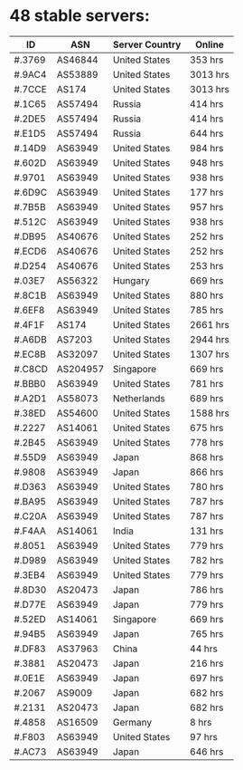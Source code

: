 # 48 stable servers:

| ID | ASN | Server Country | Online |
| ------ | ------ | ------ | ------ |
| #.3769 | AS46844 | United States | 353 hrs |
| #.9AC4 | AS53889 | United States | 3013 hrs |
| #.7CCE | AS174 | United States | 3013 hrs |
| #.1C65 | AS57494 | Russia | 414 hrs |
| #.2DE5 | AS57494 | Russia | 414 hrs |
| #.E1D5 | AS57494 | Russia | 644 hrs |
| #.14D9 | AS63949 | United States | 984 hrs |
| #.602D | AS63949 | United States | 948 hrs |
| #.9701 | AS63949 | United States | 938 hrs |
| #.6D9C | AS63949 | United States | 177 hrs |
| #.7B5B | AS63949 | United States | 957 hrs |
| #.512C | AS63949 | United States | 938 hrs |
| #.DB95 | AS40676 | United States | 252 hrs |
| #.ECD6 | AS40676 | United States | 252 hrs |
| #.D254 | AS40676 | United States | 253 hrs |
| #.03E7 | AS56322 | Hungary | 669 hrs |
| #.8C1B | AS63949 | United States | 880 hrs |
| #.6EF8 | AS63949 | United States | 785 hrs |
| #.4F1F | AS174 | United States | 2661 hrs |
| #.A6DB | AS7203 | United States | 2944 hrs |
| #.EC8B | AS32097 | United States | 1307 hrs |
| #.C8CD | AS204957 | Singapore | 669 hrs |
| #.BBB0 | AS63949 | United States | 781 hrs |
| #.A2D1 | AS58073 | Netherlands | 689 hrs |
| #.38ED | AS54600 | United States | 1588 hrs |
| #.2227 | AS14061 | United States | 675 hrs |
| #.2B45 | AS63949 | United States | 778 hrs |
| #.55D9 | AS63949 | Japan | 868 hrs |
| #.9808 | AS63949 | Japan | 866 hrs |
| #.D363 | AS63949 | United States | 780 hrs |
| #.BA95 | AS63949 | United States | 787 hrs |
| #.C20A | AS63949 | United States | 787 hrs |
| #.F4AA | AS14061 | India | 131 hrs |
| #.8051 | AS63949 | United States | 779 hrs |
| #.D989 | AS63949 | United States | 782 hrs |
| #.3EB4 | AS63949 | United States | 779 hrs |
| #.8D30 | AS20473 | Japan | 786 hrs |
| #.D77E | AS63949 | Japan | 779 hrs |
| #.52ED | AS14061 | Singapore | 669 hrs |
| #.94B5 | AS63949 | Japan | 765 hrs |
| #.DF83 | AS37963 | China | 44 hrs |
| #.3881 | AS20473 | Japan | 216 hrs |
| #.0E1E | AS63949 | Japan | 697 hrs |
| #.2067 | AS9009 | Japan | 682 hrs |
| #.2131 | AS20473 | Japan | 682 hrs |
| #.4858 | AS16509 | Germany | 8 hrs |
| #.F803 | AS63949 | United States | 97 hrs |
| #.AC73 | AS63949 | Japan | 646 hrs |

